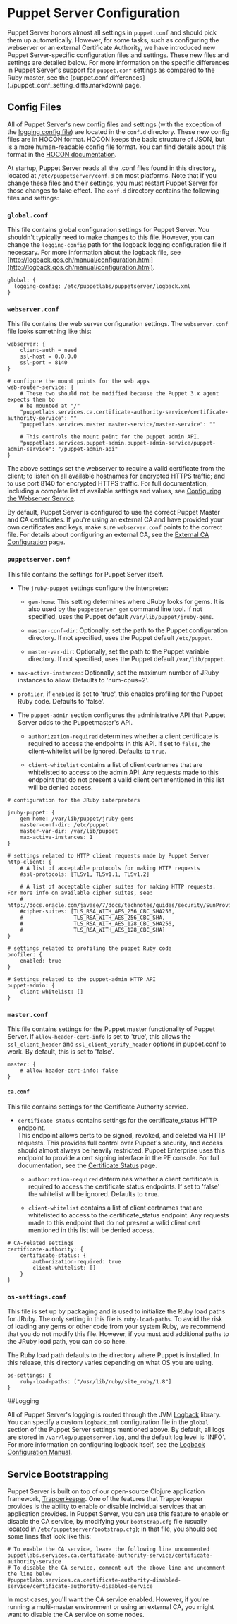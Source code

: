 # Puppet Server Configuration

Puppet Server honors almost all settings in `puppet.conf` and should pick them
up automatically. However, for some tasks, such as configuring the webserver or an external Certificate Authority, we have introduced new Puppet Server-specific configuration files and settings. These new files and settings are detailed below.  For more information on the specific differences in Puppet Server's support for `puppet.conf` settings as compared to the Ruby master, see the [puppet.conf differences] (./puppet_conf_setting_diffs.markdown) page.

## Config Files

All of Puppet Server's new config files and settings (with the exception of the [logging config file](#Logging)) are located in the `conf.d` directory. These new config files are in HOCON format. HOCON keeps the basic structure of JSON, but is a more human-readable config file format. You can find details about this format in the [HOCON documentation](https://github.com/typesafehub/config/blob/master/HOCON.md).

At startup, Puppet Server reads all the .conf files found in this directory, located at `/etc/puppetserver/conf.d` on most platforms. Note that if you change these files and their settings, you must restart Puppet Server for those changes to take effect. The `conf.d` directory contains the following files and settings: 

### `global.conf`

This file contains global configuration settings for Puppet Server. You shouldn't typically need to make changes to this file. However, you can change the `logging-config` path for the logback logging configuration file if necessary. For more information about the logback file, see [http://logback.qos.ch/manual/configuration.html](http://logback.qos.ch/manual/configuration.html).

```
global: {
  logging-config: /etc/puppetlabs/puppetserver/logback.xml
}
```

### `webserver.conf`

This file contains the web server configuration settings. The `webserver.conf` file looks something like this: 

```
webserver: {
    client-auth = need
    ssl-host = 0.0.0.0
    ssl-port = 8140
}

# configure the mount points for the web apps
web-router-service: {
    # These two should not be modified because the Puppet 3.x agent expects them to
    # be mounted at "/"
    "puppetlabs.services.ca.certificate-authority-service/certificate-authority-service": ""
    "puppetlabs.services.master.master-service/master-service": ""

    # This controls the mount point for the puppet admin API.
    "puppetlabs.services.puppet-admin.puppet-admin-service/puppet-admin-service": "/puppet-admin-api"
}
```

The above settings set the webserver to require a valid certificate from the client; to listen on all available hostnames for encrypted HTTPS traffic; and to use port 8140 for encrypted HTTPS traffic. For full documentation, including a complete list of available settings and values, see
[Configuring the Webserver Service](https://github.com/puppetlabs/trapperkeeper-webserver-jetty9/blob/master/doc/jetty-config.md).

By default, Puppet Server is configured to use the correct Puppet Master and CA certificates. If you're using an external CA and have provided your own certificates and keys, make sure `webserver.conf` points to the correct file. For details about configuring an external CA, see the [External CA Configuration](./external_ca-configuration.html) page.

### `puppetserver.conf`

This file contains the settings for Puppet Server itself.

* The `jruby-puppet` settings configure the interpreter:

  * `gem-home`: This setting determines where JRuby looks for gems. It is also used by the `puppetserver gem` command line tool. If not specified, uses the Puppet default `/var/lib/puppet/jruby-gems`.

  * `master-conf-dir`: Optionally, set the path to the Puppet configuration directory. If not specified, uses the Puppet default `/etc/puppet`.

  * `master-var-dir`: Optionally, set the path to the Puppet variable directory. If not specified, uses the Puppet default `/var/lib/puppet`.

 * `max-active-instances`: Optionally, set the maximum number of JRuby instances to allow. Defaults to 'num-cpus+2'. 

* `profiler`, if `enabled` is set to 'true', this enables profiling for the Puppet Ruby code. Defaults to 'false'.

* The `puppet-admin` section configures the administrative API that Puppet 
  Server adds to the Puppetmaster's API.  
  
  * `authorization-required` determines whether a client 
  certificate is required to access the endpoints in this API.  If set to 
  `false`, the client-whitelist will be ignored. Defaults to `true`.
  
  * `client-whitelist` contains a list of client certnames that are whitelisted 
  to access to the admin API. Any requests made to this endpoint that do not 
  present a valid client cert mentioned in this list will be denied access. 

```
# configuration for the JRuby interpreters

jruby-puppet: {
    gem-home: /var/lib/puppet/jruby-gems
    master-conf-dir: /etc/puppet
    master-var-dir: /var/lib/puppet
    max-active-instances: 1
}

# settings related to HTTP client requests made by Puppet Server
http-client: {
    # A list of acceptable protocols for making HTTP requests
    #ssl-protocols: [TLSv1, TLSv1.1, TLSv1.2]

    # A list of acceptable cipher suites for making HTTP requests.  For more info on available cipher suites, see:
    # http://docs.oracle.com/javase/7/docs/technotes/guides/security/SunProviders.html#SunJSSEProvider
    #cipher-suites: [TLS_RSA_WITH_AES_256_CBC_SHA256,
    #                TLS_RSA_WITH_AES_256_CBC_SHA,
    #                TLS_RSA_WITH_AES_128_CBC_SHA256,
    #                TLS_RSA_WITH_AES_128_CBC_SHA]
}

# settings related to profiling the puppet Ruby code
profiler: {
    enabled: true
}

# Settings related to the puppet-admin HTTP API
puppet-admin: {
    client-whitelist: []
}
```

### `master.conf`

This file contains settings for the Puppet master functionality of Puppet Server. If `allow-header-cert-info` is set to 'true', this allows the `ssl_client_header` and `ssl_client_verify_header` options in puppet.conf to work. By default, this is set to 'false'.

```
master: {
    # allow-header-cert-info: false
}
```

#### `ca.conf`

This file contains settings for the Certificate Authority service.

* `certificate-status` contains settings for the certificate_status HTTP endpoint.  
This endpoint allows certs to be signed, revoked, and deleted via HTTP requests. 
This provides full control over Puppet's security, and access should almost 
always be heavily restricted. Puppet Enterprise uses this endpoint to provide 
a cert signing interface in the PE console. For full documentation, see the 
[Certificate Status](https://github.com/puppetlabs/puppet/blob/master/api/docs/http_certificate_status.md) page.
  
  * `authorization-required` determines whether a client certificate 
  is required to access the certificate status endpoints. If set to 'false' the 
  whitelist will be ignored. Defaults to `true`.
  
  * `client-whitelist` contains a list of client certnames that are whitelisted 
  to access to the certificate_status endpoint. Any requests made to this 
  endpoint that do not present a valid client cert mentioned in this list will 
  be denied access. 

```
# CA-related settings
certificate-authority: {
    certificate-status: {
        authorization-required: true
        client-whitelist: []
    }
}
```

### `os-settings.conf`

This file is set up by packaging and is used to initialize the Ruby load paths for JRuby. The only setting in this file is `ruby-load-paths`. To avoid the risk of loading any gems or other code from your system Ruby, we recommend that you do not modify this file. However, if you must add additional paths to the JRuby load path, you can do so here.

The Ruby load path defaults to the directory where Puppet is installed. In this release, this directory varies depending on what OS you are using.

```
os-settings: {
    ruby-load-paths: ["/usr/lib/ruby/site_ruby/1.8"]
}
```

##Logging

All of Puppet Server's logging is routed through the JVM [Logback](http://logback.qos.ch/)
library. You can specify a custom `logback.xml` configuration file in the `global`
section of the Puppet Server settings mentioned above. By default, all logs are stored in `/var/log/puppetserver.log`, and the default log level is 'INFO'. For more information on
configuring logback itself, see the [Logback Configuration Manual](http://logback.qos.ch/manual/configuration.html).

## Service Bootstrapping

Puppet Server is built on top of our open-source Clojure application framework,
[Trapperkeeper](https://github.com/puppetlabs/trapperkeeper). One of the features
that Trapperkeeper provides is the ability to enable or disable individual
services that an application provides. In Puppet Server, you can use this
feature to enable or disable the CA service, by modifying your `bootstrap.cfg` file
(usually located in `/etc/puppetserver/bootstrap.cfg`); in that file, you should
see some lines that look like this:

```
# To enable the CA service, leave the following line uncommented
puppetlabs.services.ca.certificate-authority-service/certificate-authority-service
# To disable the CA service, comment out the above line and uncomment the line below
#puppetlabs.services.ca.certificate-authority-disabled-service/certificate-authority-disabled-service
```

In most cases, you'll want the CA service enabled. However, if you're running
a multi-master environment or using an external CA, you might want to disable
the CA service on some nodes.


